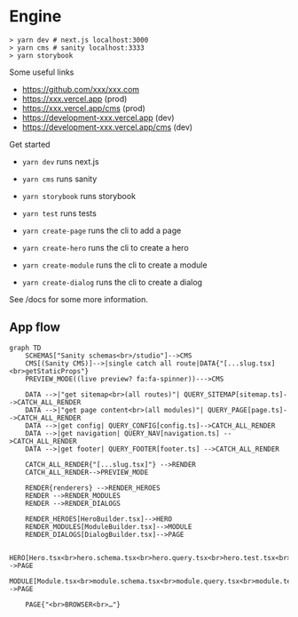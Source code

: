 # Engine

```
> yarn dev # next.js localhost:3000
> yarn cms # sanity localhost:3333
> yarn storybook
```

Some useful links

- https://github.com/xxx/xxx.com
- https://xxx.vercel.app (prod)
- https://xxx.vercel.app/cms (prod)
- https://development-xxx.vercel.app (dev)
- https://development-xxx.vercel.app/cms (dev)

Get started

- `yarn dev` runs next.js
- `yarn cms` runs sanity
- `yarn storybook` runs storybook
- `yarn test` runs tests

- `yarn create-page` runs the cli to add a page
- `yarn create-hero` runs the cli to create a hero
- `yarn create-module` runs the cli to create a module
- `yarn create-dialog` runs the cli to create a dialog

See /docs for some more information.

## App flow

```mermaid
graph TD
    SCHEMAS["Sanity schemas<br>/studio"]-->CMS
    CMS[(Sanity CMS)]-->|single catch all route|DATA{"[...slug.tsx] <br>getStaticProps"}
    PREVIEW_MODE((live preview? fa:fa-spinner))--->CMS

    DATA -->|"get sitemap<br>(all routes)"| QUERY_SITEMAP[sitemap.ts]-->CATCH_ALL_RENDER
    DATA -->|"get page content<br>(all modules)"| QUERY_PAGE[page.ts]-->CATCH_ALL_RENDER
    DATA -->|get config| QUERY_CONFIG[config.ts]-->CATCH_ALL_RENDER
    DATA -->|get navigation| QUERY_NAV[navigation.ts] -->CATCH_ALL_RENDER
    DATA -->|get footer| QUERY_FOOTER[footer.ts] -->CATCH_ALL_RENDER

    CATCH_ALL_RENDER{"[...slug.tsx]"} -->RENDER
    CATCH_ALL_RENDER-->PREVIEW_MODE

    RENDER{renderers} -->RENDER_HEROES
    RENDER -->RENDER_MODULES
    RENDER -->RENDER_DIALOGS

    RENDER_HEROES[HeroBuilder.tsx]-->HERO
    RENDER_MODULES[ModuleBuilder.tsx]-->MODULE
    RENDER_DIALOGS[DialogBuilder.tsx]-->PAGE

    HERO[Hero.tsx<br>hero.schema.tsx<br>hero.query.tsx<br>hero.test.tsx<br>hero.stories.tsx<br>hero.options.ts]-->PAGE
    MODULE[Module.tsx<br>module.schema.tsx<br>module.query.tsx<br>module.test.tsx<br>module.stories.tsx<br>module.options.ts]-->PAGE

    PAGE{"<br>BROWSER<br>…"}
```
